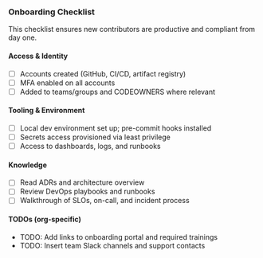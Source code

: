 ### Onboarding Checklist

This checklist ensures new contributors are productive and compliant from day one.

#### Access & Identity
- [ ] Accounts created (GitHub, CI/CD, artifact registry)
- [ ] MFA enabled on all accounts
- [ ] Added to teams/groups and CODEOWNERS where relevant

#### Tooling & Environment
- [ ] Local dev environment set up; pre-commit hooks installed
- [ ] Secrets access provisioned via least privilege
- [ ] Access to dashboards, logs, and runbooks

#### Knowledge
- [ ] Read ADRs and architecture overview
- [ ] Review DevOps playbooks and runbooks
- [ ] Walkthrough of SLOs, on-call, and incident process

#### TODOs (org-specific)
- TODO: Add links to onboarding portal and required trainings
- TODO: Insert team Slack channels and support contacts